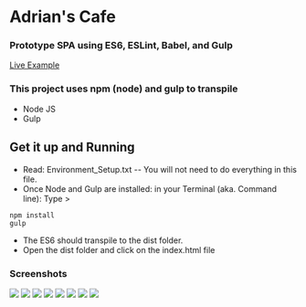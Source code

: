 # Adrian's Cafe
### Prototype SPA using ES6, ESLint, Babel, and Gulp

[Live Example](https://linuxsandbox.coleman.edu/~ad660252086/com290/)

### This project uses npm (node) and gulp to transpile
- Node JS
- Gulp

## Get it up and Running
- Read: Environment_Setup.txt -- You will not need to do everything in this file.
- Once Node and Gulp are installed: in your Terminal (aka. Command line): Type >
```
npm install
gulp
```
- The ES6 should transpile to the dist folder.
- Open the dist folder and click on the index.html file

### Screenshots
<img src="screenshots/01-home.png" />
<img src="screenshots/02-login.png" />
<img src="screenshots/03-menu.png" />
<img src="screenshots/04-specials.png" />
<img src="screenshots/05-profile.png" />
<img src="screenshots/06-cart.png" />
<img src="screenshots/07-pay.png" />
<img src="screenshots/08-confirm.png" />
